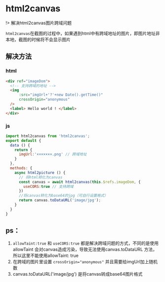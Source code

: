 # html2canvas

!> 解决html2canvas图片跨域问题

`html2canvas`在截图的过程中，如果遇到html中有跨域地址的图片，即图片地址非本地，截图的时候将不会显示图片

## 解决方法

### html

````html
<div ref="imageDom">
  <!-- 支持跨域的地址 -->
  <img
      :src="imgUrl+'?'+new Date().getTime()"
      crossOrigin="anonymous"   
  />
  <label> Hello world ! </label>
</div>
````

### js

````js
import html2canvas from 'html2canvas';
export default {
  data () {
    return {
      imgUrl:'×××××××.png' // 跨域地址
    }
  },
  methods: {
    async html2picture () {
      // 将html转化为canvas
      const canvas = await html2canvas(this.$refs.imageDom, {
        useCORS:true // 支持跨域
      })
      //将canvas转化为base64的jpg（可自行设置格式）
      return canvas.toDataURL('image/jpg');
    }        
  }
}
````

## ps：

1. `allowTaint:true` 和 `useCORS:true` 都是解决跨域问题的方式，不同的是使用allowTaint 会对canvas造成污染，导致无法使用canvas.toDataURL 方法，所以这里不能使用allowTaint: true
2. 在跨域的图片里设置 `crossOrigin="anonymous"` 并且需要给imgUrl加上随机数
3. canvas.toDataURL('image/jpg') 是将canvas转成base64图片格式